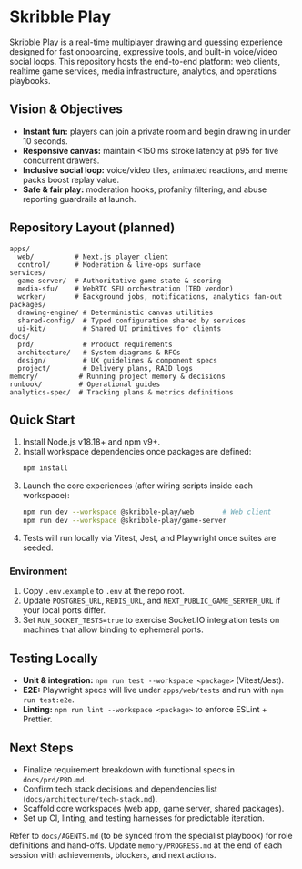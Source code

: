 # Skribble Play

Skribble Play is a real-time multiplayer drawing and guessing experience designed for fast onboarding, expressive tools, and built-in voice/video social loops. This repository hosts the end-to-end platform: web clients, realtime game services, media infrastructure, analytics, and operations playbooks.

## Vision & Objectives
- **Instant fun:** players can join a private room and begin drawing in under 10 seconds.
- **Responsive canvas:** maintain \<150 ms stroke latency at p95 for five concurrent drawers.
- **Inclusive social loop:** voice/video tiles, animated reactions, and meme packs boost replay value.
- **Safe & fair play:** moderation hooks, profanity filtering, and abuse reporting guardrails at launch.

## Repository Layout (planned)
```
apps/
  web/          # Next.js player client
  control/      # Moderation & live-ops surface
services/
  game-server/  # Authoritative game state & scoring
  media-sfu/    # WebRTC SFU orchestration (TBD vendor)
  worker/       # Background jobs, notifications, analytics fan-out
packages/
  drawing-engine/ # Deterministic canvas utilities
  shared-config/  # Typed configuration shared by services
  ui-kit/         # Shared UI primitives for clients
docs/
  prd/            # Product requirements
  architecture/   # System diagrams & RFCs
  design/         # UX guidelines & component specs
  project/        # Delivery plans, RAID logs
memory/          # Running project memory & decisions
runbook/         # Operational guides
analytics-spec/  # Tracking plans & metrics definitions
```

## Quick Start
1. Install Node.js v18.18+ and npm v9+.
2. Install workspace dependencies once packages are defined:
   ```bash
   npm install
   ```
3. Launch the core experiences (after wiring scripts inside each workspace):
   ```bash
   npm run dev --workspace @skribble-play/web       # Web client
   npm run dev --workspace @skribble-play/game-server
   ```
4. Tests will run locally via Vitest, Jest, and Playwright once suites are seeded.

### Environment

1. Copy `.env.example` to `.env` at the repo root.
2. Update `POSTGRES_URL`, `REDIS_URL`, and `NEXT_PUBLIC_GAME_SERVER_URL` if your local ports differ.
3. Set `RUN_SOCKET_TESTS=true` to exercise Socket.IO integration tests on machines that allow binding to ephemeral ports.

## Testing Locally
- **Unit & integration:** `npm run test --workspace <package>` (Vitest/Jest).
- **E2E:** Playwright specs will live under `apps/web/tests` and run with `npm run test:e2e`.
- **Linting:** `npm run lint --workspace <package>` to enforce ESLint + Prettier.

## Next Steps
- Finalize requirement breakdown with functional specs in `docs/prd/PRD.md`.
- Confirm tech stack decisions and dependencies list (`docs/architecture/tech-stack.md`).
- Scaffold core workspaces (web app, game server, shared packages).
- Set up CI, linting, and testing harnesses for predictable iteration.

Refer to `docs/AGENTS.md` (to be synced from the specialist playbook) for role definitions and hand-offs. Update `memory/PROGRESS.md` at the end of each session with achievements, blockers, and next actions.
